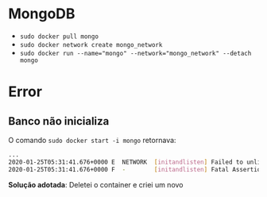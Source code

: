 # MongoDB
* `sudo docker pull mongo`  
* `sudo docker network create mongo_network`  
* `sudo docker run --name="mongo" --network="mongo_network" --detach mongo`  

# Error

## Banco não inicializa
O comando `sudo docker start -i mongo` retornava:  

```bash
...
2020-01-25T05:31:41.676+0000 E  NETWORK  [initandlisten] Failed to unlink socket file /tmp/mongodb-27017.sock Operation not permitted
2020-01-25T05:31:41.676+0000 F  -        [initandlisten] Fatal Assertion 40486 at src/mongo/transport/transport_layer_asio.cpp 693
```

**Solução adotada**: Deletei o container e criei um novo  